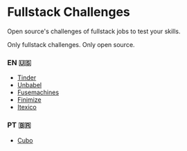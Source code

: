# Fullstack Challenges

Open source's challenges of fullstack jobs to test your skills.

Only fullstack challenges. Only open source.

### EN :us:
- [Tinder](https://github.com/Tinder/fullstack_coding_challenge)
- [Unbabel](https://github.com/Unbabel/fullstack-coding-challenge)
- [Fusemachines](https://github.com/Fusemachines/FullStackChallenge_001)
- [Finimize](https://github.com/finimize/fullstack-dev-challenge)
- [Itexico](https://github.com/itexico/interview-codingchallenge-fsjs)

### PT :brazil:
- [Cubo](https://github.com/cubonetwork/fullstack-challenge)
